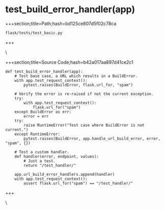 



# test_build_error_handler(app)
  
+++section;title=Path;hash=bd125ce807d5f02c78ca

`flask/tests/test_basic.py`
  
+++

\
  
+++section;title=Source Code;hash=b42a017aa897d41ce2c1
```
def test_build_error_handler(app):
    # Test base case, a URL which results in a BuildError.
    with app.test_request_context():
        pytest.raises(BuildError, flask.url_for, "spam")

    # Verify the error is re-raised if not the current exception.
    try:
        with app.test_request_context():
            flask.url_for("spam")
    except BuildError as err:
        error = err
    try:
        raise RuntimeError("Test case where BuildError is not current.")
    except RuntimeError:
        pytest.raises(BuildError, app.handle_url_build_error, error, "spam", {})

    # Test a custom handler.
    def handler(error, endpoint, values):
        # Just a test.
        return "/test_handler/"

    app.url_build_error_handlers.append(handler)
    with app.test_request_context():
        assert flask.url_for("spam") == "/test_handler/"
```  
+++

\
